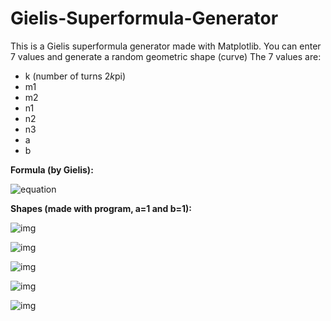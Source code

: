 # Gielis-Superformula-Generator

This is a Gielis superformula generator made with Matplotlib. You can enter 7 values and generate a random geometric shape (curve) 
The 7 values are:
- k (number of turns 2*k*pi)
- m1
- m2
- n1
- n2
- n3
- a
- b

<b>Formula (by Gielis):</b> 

![equation](https://wikimedia.org/api/rest_v1/media/math/render/svg/8071dcb3a49044816f7885114c2335d805d7ad30)




<b>Shapes (made with program, a=1 and b=1): </b>

![img](https://imgur.com/QzMHL5i.png)

![img](https://imgur.com/fZaTd4G.png)

![img](https://imgur.com/s13a9BF.png)

![img](https://imgur.com/6tWbFOb.png)

![img](https://imgur.com/YZi2LlI.png)
